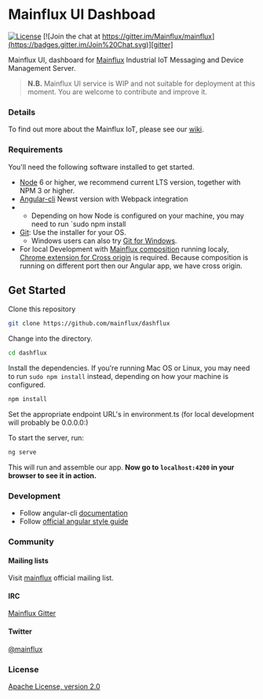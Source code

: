 # Mainflux UI Dashboad

[![License](https://img.shields.io/badge/license-Apache%20v2.0-blue.svg)](LICENSE)
[![Join the chat at https://gitter.im/Mainflux/mainflux](https://badges.gitter.im/Join%20Chat.svg)][gitter]

Mainflux UI, dashboard for [Mainflux](https://github.com/mainflux/mainflux) Industrial IoT Messaging and Device Management Server.

> **N.B.** Mainflux UI service is WIP and not suitable for deployment at this moment. You are welcome to contribute and improve it.

### Details
To find out more about the Mainflux IoT, please see our [wiki][wiki].

### Requirements
You'll need the following software installed to get started.
- [Node](https://nodejs.org/en/) 6  or higher, we recommend current LTS version, together with NPM 3 or higher.
- [Angular-cli](https://github.com/angular/angular-cli) Newst version with Webpack integration
- - Depending on how Node is configured on your machine, you may need to run `sudo npm install
- [Git](http://git-scm.com/downloads): Use the installer for your OS.
    - Windows users can also try [Git for Windows](http://git-for-windows.github.io/).
- For local Development with [Mainflux composition](https://github.com/mainflux/mainflux) running localy, [Chrome extension for Cross origin](https://chrome.google.com/webstore/detail/allow-control-allow-origi/nlfbmbojpeacfghkpbjhddihlkkiljbi?utm_source=chrome-app-launcher-info-dialog) is required. Because composition is running on different port then our Angular app, we have cross origin.

## Get Started

Clone this repository

```bash
git clone https://github.com/mainflux/dashflux
```

Change into the directory.

```bash
cd dashflux
```

Install the dependencies. If you're running Mac OS or Linux, you may need to run `sudo npm install` instead, depending on how your machine is configured.

```bash
npm install
```

Set the appropriate endpoint URL's in environment.ts (for local development will probably be 0.0.0.0:<port>)

To start the server, run:

```bash
ng serve
```
This will run and assemble our  app.
 **Now go to `localhost:4200` in your browser to see it in action.**

### Development
- Follow angular-cli [documentation](https://github.com/angular/angular-cli)
- Follow [official angular style guide](https://angular.io/styleguide)

### Community
#### Mailing lists
Visit [mainflux][google-group] official mailing list.

#### IRC
[Mainflux Gitter][gitter]

#### Twitter
[@mainflux][twitter]

### License
[Apache License, version 2.0](LICENSE)

[wiki]: https://github.com/Mainflux/mainflux/wiki
[google-group]: https://groups.google.com/forum/#!forum/mainflux
[twitter]: https://twitter.com/mainflux
[gitter]: https://gitter.im/Mainflux/mainflux?utm_source=badge&utm_medium=badge&utm_campaign=pr-badge&utm_content=badge